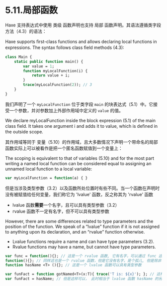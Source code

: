 # 5.11.局部函数

Haxe 支持表达式中使用 类级 函数声明也支持 局部 函数声明。其语法遵循类字段方法（4.3）的语法：

Haxe supports ﬁrst-class functions and allows declaring local functions in expressions. The syntax follows class ﬁeld methods (4.3):

```haxe
class Main { 
    static public function main() { 
        var value = 1; 
        function myLocalFunction(i) { 
            return value + i; 
        } 
        trace(myLocalFunction(2)); // 3 
    } 
} 
```

我们声明了一个 `myLocalFunction` 位于类字段 `main` 的块表达式（5.1）中。它接受一个参数，并对参数加上外部作用域中定义的 `value` 的值。

We declare myLocalFunction inside the block expression (5.1) of the main class ﬁeld. It takes one argument i and adds it to value, which is deﬁned in the outside scope.

其作用域等同于 变量（5.10）的作用域，且大多数情况下声明一个带命名的局部函数实际上可以被看作是把一个匿名函数赋值到一个变量上：

The scoping is equivalent to that of variables (5.10) and for the most part writing a named local function can be considered equal to assigning an unnamed local function to a local variable:

```haxe
var myLocalFunction = function(a) { } 
```

但是当涉及类型参数（3.2）以及函数所处位置时有些不同。当一个函数在声明时没有被赋值给任何变量，我们称它为 'lvalue' 函数，反之称其为 'rvalue' 函数

- lvalue 函数**需要**一个名字，且可以具有类型参数（3.2）
- rvalue 函数不一定有名字，但不可以具有类型参数

However, there are some differences related to type parameters and the position of the function. We speak of a “lvalue” function if it is not assigned to anything upon its declaration, and an “rvalue” function otherwise.

- Lvalue functions require a name and can have type parameters (3.2).
- Rvalue functions may have a name, but cannot have type parameters.

```haxe
var func = function(){}; // 这是一个 rvalue 函数, 它有名字，可以通过 func 这个 “名字” 来调用它
function(){}; // 同样这也是一个 rvalue 函数，但是它没有名字，是个孤儿, 但是除非作为某个函数参数，否则单独这样放在某个语句块会报错。
function hasName <T> (){}; // 这是一个 lvalue 函数可以具有类型参数

var funFact = function gotNamed<T>(x:T){ trace('T is: ${x}'); }; // 这样的声明不可行，尽管 gotNamed 是 lvalue 但是编译器会认为 funFact 实际上是作为 rvalue 使用，所以编译器会抛出错误提示；所以其实这种写法并不能作为某个参数来传递
var funFact = hasName; // 但是这样可以， 此时相当于 lvalue 函数 hasName 的另外一个别名为 funFact 。。。

```


